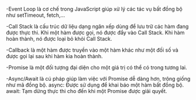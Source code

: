 -Event Loop là cơ chế trong JavaScript giúp xử lý các tác vụ bất đồng bộ như setTimeout, fetch,...

-Call Stack là cấu trúc dữ liệu dạng ngăn xếp dùng để lưu trữ các hàm đang được thực thi. Khi một hàm được gọi, nó được đẩy vào Call Stack. Khi hàm hoàn thành, nó được loại bỏ khỏi Call Stack.

-Callback là một hàm được truyền vào một hàm khác như một đối số và được gọi lại sau khi hàm kia hoàn thành.

-Promise là một đối tượng đại diện cho một giá trị có thể có trong tương lai.

-Async/Await là cú pháp giúp làm việc với Promise dễ dàng hơn, trông giống như mã đồng bộ.
async: Được sử dụng để khai báo một hàm bất đồng bộ.
await: Tạm dừng thực thi cho đến khi một Promise được giải quyết.